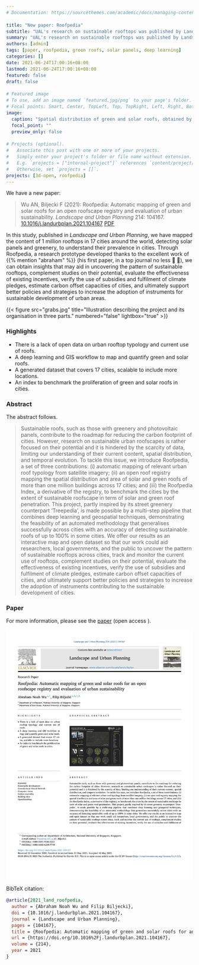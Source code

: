 ```yaml
---
# Documentation: https://sourcethemes.com/academic/docs/managing-content/

title: "New paper: Roofpedia"
subtitle: "UAL's research on sustainable rooftops was published by Landscape and Urban Planning"
summary: "UAL's research on sustainable rooftops was published by Landscape and Urban Planning"
authors: [admin]
tags: [paper, roofpedia, green roofs, solar panels, deep learning]
categories: []
date: 2021-06-24T17:00:16+08:00
lastmod: 2021-06-24T17:00:16+08:00
featured: false
draft: false

# Featured image
# To use, add an image named `featured.jpg/png` to your page's folder.
# Focal points: Smart, Center, TopLeft, Top, TopRight, Left, Right, BottomLeft, Bottom, BottomRight.
image:
  caption: "Spatial distribution of green and solar roofs, obtained by Roofpedia, our software prototype."
  focal_point: ""
  preview_only: false

# Projects (optional).
#   Associate this post with one or more of your projects.
#   Simply enter your project's folder or file name without extension.
#   E.g. `projects = ["internal-project"]` references `content/project/deep-learning/index.md`.
#   Otherwise, set `projects = []`.
projects: [3d-open, roofpedia]
---
```


We have a new paper:

> Wu AN, Biljecki F (2021): Roofpedia: Automatic mapping of green and solar roofs for an open roofscape registry and evaluation of urban sustainability. _Landscape and Urban Planning_ 214: 104167. [<i class="ai ai-doi-square ai"></i> 10.1016/j.landurbplan.2021.104167](https://doi.org/10.1016/j.landurbplan.2021.104167) [<i class="far fa-file-pdf"></i> PDF](/publication/2021-land-roofpedia/2021-land-roofpedia.pdf) <i class="ai ai-open-access-square ai"></i>

In this study, published in _Landscape and Urban Planning_, we have mapped the content of 1 million rooftops in 17 cities around the world, detecting solar panels and greenery, to understand their prevalence in cities.
Through Roofpedia, a research prototype developed thanks to the excellent work of {{% mention "abraham" %}} (his first paper, in a top journal no less :tada: :clap:), we can obtain insights that may aid in uncovering the pattern of sustainable rooftops, complement studies on their potential, evaluate the effectiveness of existing incentives, verify the use of subsidies and fulfilment of climate pledges, estimate carbon offset capacities of cities, and ultimately support better policies and strategies to increase the adoption of instruments for sustainable development of urban areas.

{{< figure src="grabs.jpg" title="Illustration describing the project and its organisation in three parts." numbered="false" lightbox="true" >}}

### Highlights

- There is a lack of open data on urban rooftop typology and current use of roofs.
- A deep learning and GIS workflow to map and quantify green and solar roofs.
- A generated dataset that covers 17 cities, scalable to include more locations.
- An index to benchmark the proliferation of green and solar roofs in cities.


### Abstract

The abstract follows.

> Sustainable roofs, such as those with greenery and photovoltaic panels, contribute to the roadmap for reducing the carbon footprint of cities. However, research on sustainable urban roofscapes is rather focused on their potential and it is hindered by the scarcity of data, limiting our understanding of their current content, spatial distribution, and temporal evolution. To tackle this issue, we introduce Roofpedia, a set of three contributions: (i) automatic mapping of relevant urban roof typology from satellite imagery; (ii) an open roof registry mapping the spatial distribution and area of solar and green roofs of more than one million buildings across 17 cities; and (iii) the Roofpedia Index, a derivative of the registry, to benchmark the cities by the extent of sustainable roofscape in term of solar and green roof penetration. This project, partly inspired by its street greenery counterpart ‘Treepedia’, is made possible by a multi-step pipeline that combines deep learning and geospatial techniques, demonstrating the feasibility of an automated methodology that generalises successfully across cities with an accuracy of detecting sustainable roofs of up to 100% in some cities. We offer our results as an interactive map and open dataset so that our work could aid researchers, local governments, and the public to uncover the pattern of sustainable rooftops across cities, track and monitor the current use of rooftops, complement studies on their potential, evaluate the effectiveness of existing incentives, verify the use of subsidies and fulfilment of climate pledges, estimate carbon offset capacities of cities, and ultimately support better policies and strategies to increase the adoption of instruments contributing to the sustainable development of cities.

### Paper 

For more information, please see the [paper](/publication/2021-land-roofpedia/) (open access <i class="ai ai-open-access-square ai"></i>).

[![](page-one.png)](/publication/2021-land-roofpedia/)

BibTeX citation:
```bibtex
@article{2021_land_roofpedia,
  author = {Abraham Noah Wu and Filip Biljecki},
  doi = {10.1016/j.landurbplan.2021.104167},
  journal = {Landscape and Urban Planning},
  pages = {104167},
  title = {Roofpedia: Automatic mapping of green and solar roofs for an open roofscape registry and evaluation of urban sustainability},
  url = {https://doi.org/10.1016%2Fj.landurbplan.2021.104167},
  volume = {214},
  year = 2021
}
```


